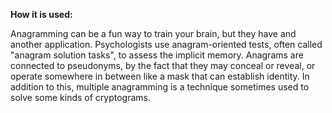 **How it is used:**

Anagramming can be a fun way to train your brain, but they have and another application.
Psychologists use anagram-oriented tests, often called "anagram solution tasks", to assess the implicit memory.
Anagrams are connected to pseudonyms, by the fact that they may conceal or reveal,
or operate somewhere in between like a mask that can establish identity.
In addition to this, multiple anagramming is a technique sometimes used to solve some kinds of cryptograms.
